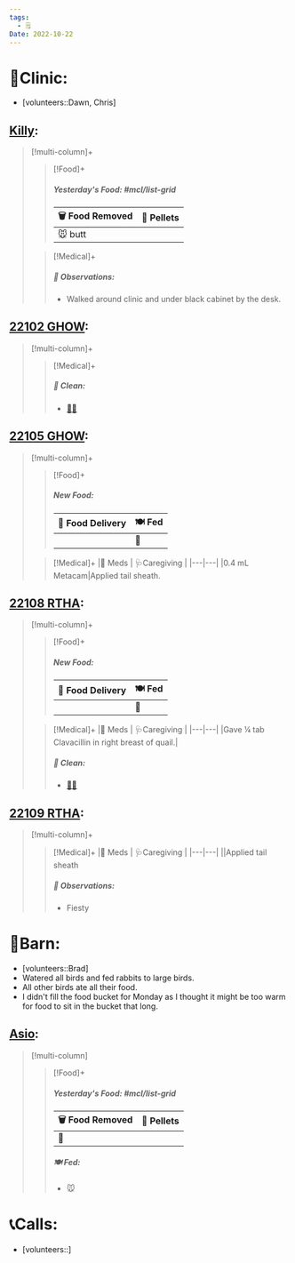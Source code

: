 ```yaml
---
tags:
  - 🗒️
Date: 2022-10-22
---
```


# 🏥Clinic:
- [volunteers::Dawn, Chris]

## [Killy](../RARE%20Birds/Ed%20Birds/Killy.md):
> [!multi-column]+
>
>> [!Food]+
>> ##### Yesterday's Food: #mcl/list-grid
>> |🗑️ Food Removed| 💩 Pellets
>> |---|---|
>>|🐭 butt|
>
>> [!Medical]+
>> ##### 🔭 Observations:
>> - Walked around clinic and under black cabinet by the desk. 

## [22102 GHOW](../RARE%20Birds/22102%20GHOW.md):
> [!multi-column]+
>
>> [!Medical]+
>>##### 🫧 Clean:
>> - [🧼➗](../Admin/Codes/Cleaned%20with%20divider.md)

## [22105 GHOW](../RARE%20Birds/22105%20GHOW.md):
> [!multi-column]+
>
>> [!Food]+
>> ##### New Food:
>> |🚚 Food Delivery| 🍽️ Fed|
>> |---|---|
>>||🐀
>
>> [!Medical]+
>> |💊 Meds | 🩺Caregiving |
>> |---|---|
>> |0.4 mL Metacam|Applied tail sheath.

## [22108 RTHA](../RARE%20Birds/22108%20RTHA.md):
> [!multi-column]+
>
>> [!Food]+
>> ##### New Food:
>> |🚚 Food Delivery| 🍽️ Fed|
>> |---|---|
>>||🐥
>
>> [!Medical]+
>> |💊 Meds | 🩺Caregiving |
>> |---|---|
>> |Gave ¼ tab Clavacillin in right breast of quail.|
>>
>>##### 🫧 Clean:
>> - [🧼➗](../Admin/Codes/Cleaned%20with%20divider.md)

## [22109 RTHA](../RARE%20Birds/22109%20RTHA.md):
> [!multi-column]+
>
>> [!Medical]+
>> |💊 Meds | 🩺Caregiving |
>> |---|---|
>> ||Applied tail sheath
>>
>> ##### 🔭 Observations:
>> - Fiesty

# 🏡Barn:
- [volunteers::Brad]
- Watered all birds and fed rabbits to large birds.
- All other birds ate all their food. 
- I didn't fill the food bucket for Monday as I thought it might be too warm for food to sit in the bucket that long. 

## [Asio](../RARE%20Birds/Ed%20Birds/Asio.md):
> [!multi-column]
>
>> [!Food]+
>> ##### Yesterday's Food: #mcl/list-grid
>> |🗑️ Food Removed| 💩 Pellets
>> |---|---|
>>|🐀|
>>
>> ##### 🍽️ Fed:
>> - 🐭
>

# 📞Calls:
- [volunteers::]
